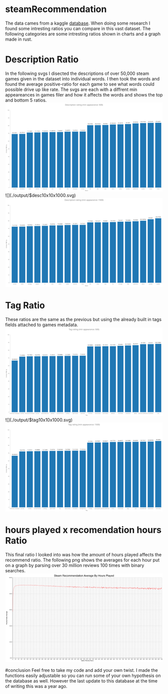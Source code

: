 # steamRecommendation
The data cames from a kaggle [database](https://www.kaggle.com/datasets/antonkozyriev/game-recommendations-on-steam/data?select=games.csv). When doing some research I found some intresting ratios you can compare in this vast dataset. The following categories are some intresting ratios shown in charts and a graph made in rust.


# Description Ratio
In the following svgs I disected the descriptions of over 50,000 steam games given in the dataset into individual words. I then took the words and found the average positive-ratio for each game to see what words could possible drive up like rate. The svgs are each with a diffrent min appeareances in games filer and how it affects the words and shows the top and bottom 5 ratios.
![](./output/$desc10x10x500.svg)
![](./output/$desc10x10x1000.svg)
![](./output/$desc10x10x1500.svg)


# Tag Ratio
These ratios are the same as the previous but using the already built in tags fields attached to games metadata.
![](./output/$tag10x10x500.svg)
![](./output/$tag10x10x1000.svg)
![](./output/$tag10x10x1500.svg)


# hours played x recomendation hours Ratio
This final ratio I looked into was how the amount of hours played affects the recommend ratio. The following png shows the averages for each hour put on a graph by parsing over 30 million reviews 100 times with binary searches.
![](./output/recomendationxhours.png)


#conclusion
Feel free to take my code and add your own twist. I made the functions easily adjustable so you can run some of your own hypothesis on the database as well. However the last update to this database at the time of writing this was a year ago.

